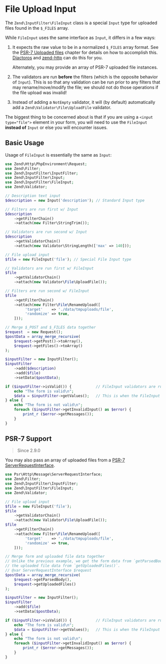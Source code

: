 # File Upload Input

The `Zend\InputFilter\FileInput` class is a special `Input` type for uploaded
files found in the `$_FILES` array.

While `FileInput` uses the same interface as `Input`, it differs in a few ways:

1. It expects the raw value to be in a normalized `$_FILES` array format. See
   the [PSR-7 Uploaded files](http://www.php-fig.org/psr/psr-7/#uploaded-files)
   chapter for details on how to accomplish this.
   [Diactoros](https://docs.zendframework.com/zend-diactoros/) and
   [zend-http](https://docs.zendframework.com/zend-http/) can do this for you.

   Alternately, you may provide an array of PSR-7 uploaded file instances.

2. The validators are run **before** the filters (which is the opposite behavior
   of `Input`). This is so that any validation can be run
   prior to any filters that may rename/move/modify the file; we should not do
   those operations if the file upload was invalid!

3. Instead of adding a `NotEmpty` validator, it will (by default) automatically
   add a `Zend\Validator\File\UploadFile` validator.

The biggest thing to be concerned about is that if you are using a `<input
type="file">` element in your form, you will need to use the `FileInput`
**instead of** `Input` or else you will encounter issues.

## Basic Usage

Usage of `FileInput` is essentially the same as `Input`:

```php
use Zend\Http\PhpEnvironment\Request;
use Zend\Filter;
use Zend\InputFilter\InputFilter;
use Zend\InputFilter\Input;
use Zend\InputFilter\FileInput;
use Zend\Validator;

// Description text input
$description = new Input('description'); // Standard Input type

// Filters are run first w/ Input
$description
    ->getFilterChain()
    ->attach(new Filter\StringTrim());

// Validators are run second w/ Input
$description
    ->getValidatorChain()
    ->attach(new Validator\StringLength(['max' => 140]));

// File upload input
$file = new FileInput('file'); // Special File Input type

// Validators are run first w/ FileInput
$file
    ->getValidatorChain()
    ->attach(new Validator\File\UploadFile());

// Filters are run second w/ FileInput
$file
    ->getFilterChain()
    ->attach(new Filter\File\RenameUpload([
         'target'    => './data/tmpuploads/file',
         'randomize' => true,
    ]));

// Merge $_POST and $_FILES data together
$request  = new Request();
$postData = array_merge_recursive(
    $request->getPost()->toArray(),
    $request->getFiles()->toArray()
);

$inputFilter = new InputFilter();
$inputFilter
    ->add($description)
    ->add($file)
    ->setData($postData);

if ($inputFilter->isValid()) {           // FileInput validators are run, but not the filters...
    echo "The form is valid\n";
    $data = $inputFilter->getValues();   // This is when the FileInput filters are run.
} else {
    echo "The form is not valid\n";
    foreach ($inputFilter->getInvalidInput() as $error) {
        print_r ($error->getMessages());
    }
}
```

## PSR-7 Support

> Since 2.9.0

You may also pass an array of uploaded files from a [PSR-7 ServerRequestInterface](http://www.php-fig.org/psr/psr-7/#serverrequestinterface).

```php
use Psr\Http\Message\ServerRequestInterface;
use Zend\Filter;
use Zend\InputFilter\InputFilter;
use Zend\InputFilter\FileInput;
use Zend\Validator;

// File upload input
$file = new FileInput('file');
$file
    ->getValidatorChain()
    ->attach(new Validator\File\UploadFile());
$file
    ->getFilterChain()
    ->attach(new Filter\File\RenameUpload([
         'target'    => './data/tmpuploads/file',
         'randomize' => true,
    ]));

// Merge form and uploaded file data together
// Unlike the previous example, we get the form data from `getParsedBody()`, and
// the uploaded file data from `getUploadedFiles()`.
// @var ServerRequestInterface $request
$postData = array_merge_recursive(
    $request->getParsedBody(),
    $request->getUploadedFiles()
);

$inputFilter = new InputFilter();
$inputFilter
    ->add($file)
    ->setData($postData);

if ($inputFilter->isValid()) {           // FileInput validators are run, but not the filters...
    echo "The form is valid\n";
    $data = $inputFilter->getValues();   // This is when the FileInput filters are run.
} else {
    echo "The form is not valid\n";
    foreach ($inputFilter->getInvalidInput() as $error) {
        print_r ($error->getMessages());
    }
}
```
